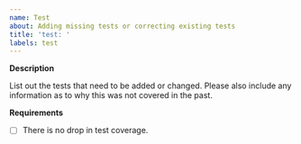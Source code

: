 ```yaml
---
name: Test
about: Adding missing tests or correcting existing tests
title: 'test: '
labels: test
---
```


**Description**

List out the tests that need to be added or changed. Please also include any
information as to why this was not covered in the past.

**Requirements**

- [ ] There is no drop in test coverage.
